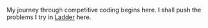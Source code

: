 My journey through competitive coding begins here. I shall push the problems I try in [Ladder](https://a2oj.com/)  here. 
